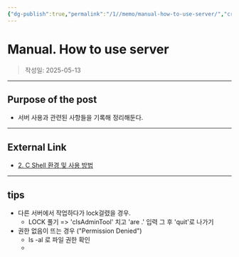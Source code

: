 ```yaml
---
{"dg-publish":true,"permalink":"/1//memo/manual-how-to-use-server/","created":"2025-05-13T11:22:02.021+09:00"}
---
```



# Manual. How to use server

> 작성일: 2025-05-13

----
## Purpose of the post
- 서버 사용과 관련된 사항들을 기록해 정리해둔다.


------------
## External Link
- [2. C Shell 환경 및 사용 방법](http://coffeenix.net/doc/shell_programming/shell2.htm)


---------------
## tips
- 다른 서버에서 작업하다가 lock걸렸을 경우.
	- LOCK 풀기 => 'clsAdminTool' 치고 'are .' 입력 그 후 'quit'로 나가기
- 권한 없음이 뜨는 경우 ("Permission Denied")
	- ls -al 로 파일 권한 확인
	- 